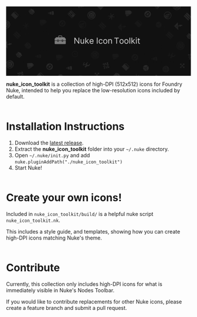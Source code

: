 <p align="center">
    <img src=".github/banner_img.webp" align="center">
</p>

**nuke_icon_toolkit** is a collection of high-DPI (512x512) icons for Foundry Nuke, intended to help you replace the low-resolution icons included by default.
<br><br>

# Installation Instructions

1. Download the [latest release](https://github.com/BenMcEwan/nuke_icon_toolkit/releases/latest).
2. Extract the **nuke_icon_toolkit** folder into your `~/.nuke` directory.
3. Open `~/.nuke/init.py` and add `nuke.pluginAddPath("./nuke_icon_toolkit")`
4. Start Nuke!
   <br><br>

# Create your own icons!

Included in `nuke_icon_toolkit/build/` is a helpful nuke script `nuke_icon_toolkit.nk`.

This includes a style guide, and templates, showing how you can create high-DPI icons matching Nuke's theme.
<br><br>

# Contribute

Currently, this collection only includes high-DPI icons for what is immediately visible in Nuke's Nodes Toolbar.

If you would like to contribute replacements for other Nuke icons, please create a feature branch and submit a pull request.
